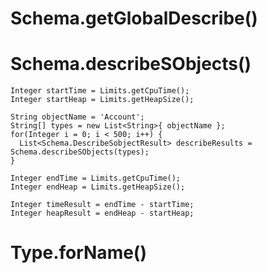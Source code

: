 # Schema.getGlobalDescribe()

# Schema.describeSObjects()
```
Integer startTime = Limits.getCpuTime();
Integer startHeap = Limits.getHeapSize(); 

String objectName = 'Account';
String[] types = new List<String>{ objectName };
for(Integer i = 0; i < 500; i++) {
  List<Schema.DescribeSobjectResult> describeResults = Schema.describeSObjects(types);
}

Integer endTime = Limits.getCpuTime();
Integer endHeap = Limits.getHeapSize();

Integer timeResult = endTime - startTime;
Integer heapResult = endHeap - startHeap;

```
# Type.forName()
